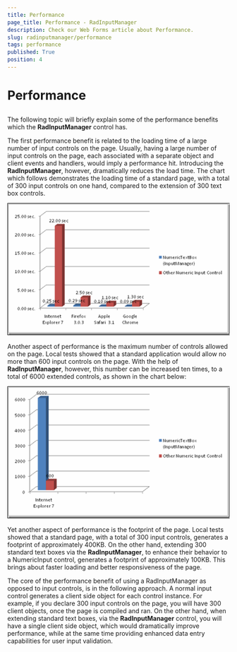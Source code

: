```yaml
---
title: Performance
page_title: Performance - RadInputManager
description: Check our Web Forms article about Performance.
slug: radinputmanager/performance
tags: performance
published: True
position: 4
---
```


# Performance



## 

The following topic will briefly explain some of the performance benefits which the **RadInputManager** control has.

The first performance benefit is related to the loading time of a large number of input controls on the page. Usually, having a large number of input controls on the page, each associated with a separate object and client events and handlers, would imply a performance hit. Introducing the **RadInputManager**, however, dramatically reduces the load time. The chart which follows demonstrates the loading time of a standard page, with a total of 300 input controls on one hand, compared to the extension of 300 text box controls.

![Performance](images/Performance1.png)

Another aspect of performance is the maximum number of controls allowed on the page. Local tests showed that a standard application would allow no more than 600 input controls on the page. With the help of **RadInputManager**, however, this number can be increased ten times, to a total of 6000 extended controls, as shown in the chart below:

![Performance](images/Performance2.png)

Yet another aspect of performance is the footprint of the page. Local tests showed that a standard page, with a total of 300 input controls, generates a footprint of approximately 400KB. On the other hand, extending 300 standard text boxes via the **RadInputManager**, to enhance their behavior to a NumericInput control, generates a footprint of approximately 100KB. This brings about faster loading and better responsiveness of the page.

The core of the performance benefit of using a RadInputManager as opposed to input controls, is in the following approach. A normal input control generates a client side object for each control instance. For example, if you declare 300 input controls on the page, you will have 300 client objects, once the page is compiled and ran. On the other hand, when extending standard text boxes, via the **RadInputManager** control, you will have a single client side object, which would dramatically improve performance, while at the same time providing enhanced data entry capabilities for user input validation.
